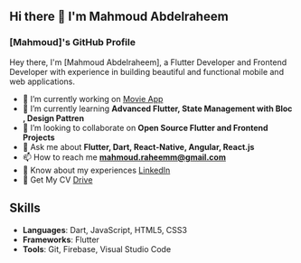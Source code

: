 ## Hi there 👋 I'm Mahmoud Abdelraheem



### [Mahmoud]'s GitHub Profile

Hey there, I'm [Mahmoud Abdelraheem], a Flutter Developer and Frontend Developer with experience in building beautiful and functional mobile and web applications.

- 🔭 I’m currently working on [Movie App](https://github.com/mahmoudAbdelraheem/movies_app)
- 🌱 I’m currently learning **Advanced Flutter, State Management with Bloc , Design Pattren**
- 👯 I’m looking to collaborate on **Open Source Flutter and Frontend Projects**
- 💬 Ask me about **Flutter, Dart, React-Native, Angular, React.js**
- 📫 How to reach me **mahmoud.raheemm@gmail.com**
- 📄 Know about my experiences [LinkedIn](https://www.linkedin.com/in/mahmoud-abd-elraheem-a95124188/)
- 📄 Get My CV [Drive](https://drive.google.com/file/d/1L5txrtnTYx22pl67_10-IbfYN9skaEYm/view?usp=sharing)

## Skills
- **Languages**: Dart, JavaScript, HTML5, CSS3
- **Frameworks**: Flutter
- **Tools**: Git, Firebase, Visual Studio Code
  

<!--
## Projects
- **[Project 1](PROJECT_1_LINK)**: Description of project 1
- **[Project 2](PROJECT_2_LINK)**: Description of project 2


## Connect with me:
[![LinkedIn](https://img.shields.io/badge/-LinkedIn-blue)](YOUR_LINKEDIN_PROFILE)
[![Twitter](https://img.shields.io/badge/-Twitter-blue)](YOUR_TWITTER_PROFILE)

## GitHub Stats
![Your GitHub stats](https://github-readme-stats.vercel.app/api?username=YOUR_GITHUB_USERNAME&show_icons=true&hide_border=true)

**mahmoudAbdelraheem/mahmoudAbdelraheem** is a ✨ _special_ ✨ repository because its `README.md` (this file) appears on your GitHub profile.

Here are some ideas to get you started:

- 🔭 I’m currently working on ...
- 🌱 I’m currently learning ...
- 👯 I’m looking to collaborate on ...
- 🤔 I’m looking for help with ...
- 💬 Ask me about ...
- 📫 How to reach me: ...
- 😄 Pronouns: ...
- ⚡ Fun fact: ...
-->
